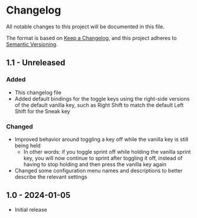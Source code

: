 # Changelog

All notable changes to this project will be documented in this file.

The format is based on [Keep a Changelog](https://keepachangelog.com/en/1.0.0/),
and this project adheres to [Semantic Versioning](https://semver.org/spec/v2.0.0.html).

## 1.1 - Unreleased

### Added

- This changelog file
- Added default bindings for the toggle keys using the right-side versions of the default vanilla key, such as Right Shift
  to match the default Left Shift for the Sneak key

### Changed

- Improved behavior around toggling a key off while the vanilla key is still being held
  - In other words: if you toggle sprint off while holding the vanilla sprint key, you will now continue to sprint after
    toggling it off, instead of having to stop holding and then press the vanilla key again
- Changed some configuration menu names and descriptions to better describe the relevant settings

## 1.0 - 2024-01-05

- Initial release
